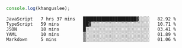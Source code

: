 ```js
console.log(khanguslee);
```

<!--START_SECTION:waka-->

```text
JavaScript   7 hrs 37 mins   ████████████████████▓░░░░   82.92 %
TypeScript   59 mins         ██▓░░░░░░░░░░░░░░░░░░░░░░   10.71 %
JSON         18 mins         █░░░░░░░░░░░░░░░░░░░░░░░░   03.41 %
YAML         10 mins         ▒░░░░░░░░░░░░░░░░░░░░░░░░   01.89 %
Markdown     5 mins          ▒░░░░░░░░░░░░░░░░░░░░░░░░   01.06 %
```

<!--END_SECTION:waka-->

<!--
**khanguslee/khanguslee** is a ✨ _special_ ✨ repository because its `README.md` (this file) appears on your GitHub profile.

Here are some ideas to get you started:

- 🔭 I’m currently working on ...
- 🌱 I’m currently learning ...
- 👯 I’m looking to collaborate on ...
- 🤔 I’m looking for help with ...
- 💬 Ask me about ...
- 📫 How to reach me: ...
- 😄 Pronouns: ...
- ⚡ Fun fact: ...
-->
